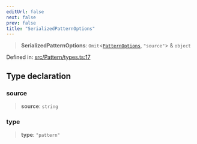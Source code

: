 ```yaml
---
editUrl: false
next: false
prev: false
title: "SerializedPatternOptions"
---
```


> **SerializedPatternOptions**: `Omit`\<[`PatternOptions`](/api/type-aliases/patternoptions/), `"source"`\> & `object`

Defined in: [src/Pattern/types.ts:17](https://github.com/fabricjs/fabric.js/blob/8748628df7e9de00ba77413bfc3ad9e9fe9d4f30/src/Pattern/types.ts#L17)

## Type declaration

### source

> **source**: `string`

### type

> **type**: `"pattern"`
